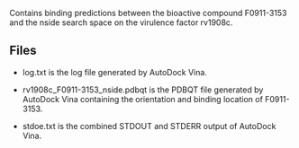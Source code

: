 Contains binding predictions between the bioactive compound F0911-3153 and the nside search space on the virulence factor rv1908c.

## Files

- log.txt is the log file generated by AutoDock Vina.

- rv1908c_F0911-3153_nside.pdbqt is the PDBQT file generated by AutoDock Vina containing the orientation and binding location of F0911-3153.

- stdoe.txt is the combined STDOUT and STDERR output of AutoDock Vina.

